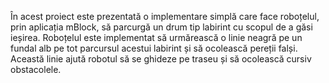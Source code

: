 În acest proiect este prezentată o implementare simplă care face roboțelul, prin aplicația mBlock, să parcurgă un drum tip labirint cu scopul de a găsi ieșirea. Roboțelul este implementat să urmărească o linie neagră pe un fundal alb pe tot parcursul acestui labirint și să ocolească pereții falși. Această linie ajută robotul să se ghideze pe traseu și să ocolească cursiv obstacolele.
